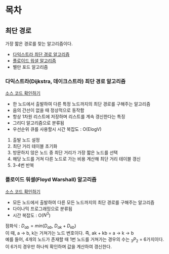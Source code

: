 # 목차

## 최단 경로

가장 짧은 경로를 찾는 알고리즘이다.

- [다익스트라 최단 경로 알고리즘](#다익스트라dijkstra-데이크스트라-최단-경로-알고리즘)
- [플로이드 워셜 알고리즘](#플로이드-워셜floyd-warshall-알고리즘)
- 벨만 포드 알고리즘

### 다익스트라(Dijkstra, 데이크스트라) 최단 경로 알고리즘

[소스 코드 확인하기](/algorithms.py#L8-L42)

- 한 노드에서 출발하여 다른 특정 노드까지의 최단 경로를 구해주는 알고리즘
- 음의 간선이 없을 때 정상적으로 동작함
- 항상 1차원 리스트에 저장하며 리스트를 계속 갱신한다는 특징
- 그리디 알고리즘으로 분류됨
- 우선순위 큐를 사용할시 시간 복잡도 : O(ElogV)

1. 출발 노드 설정
2. 최단 거리 테이블 초기화
3. 방문하지 않은 노드 중 최단 거리가 가장 짧은 노드를 선택
4. 해당 노드를 거쳐 다른 노드로 가는 비용 계산해 최단 거리 테이블 갱신
5. 3-4번 반복

### 플로이드 워셜(Floyd Warshall) 알고리즘

[소스 코드 확인하기](/algorithms.py#L45-L78)

- 모든 노드에서 출발하여 다른 모든 노드까지의 최단 경로를 구해주는 알고리즘
- 다이나믹 프로그래밍으로 분류됨
- 시간 복잡도 : O($N^3$)

점화식 : $D_{ab} = min(D_{ab},\ D_{ak} + D_{kb})$  
이 때, a -> b, k는 거쳐가는 노드 번호이다. 즉, ak + kb = a -> k -> b  
예를 들어, 4개의 노드가 존재할 때 1번 노드를 거쳐가는 경우의 수는 $_3P_2$ = 6가지이다.  
이 6가지 경우만 하나씩 확인하며 값을 계산하여 갱신한다.
